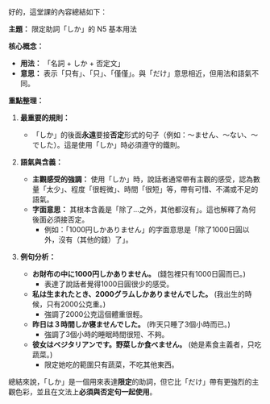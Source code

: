 
好的，這堂課的內容總結如下：

**主題：** 限定助詞「しか」的 N5 基本用法

**核心概念：**
*   **用法：** 「名詞 + しか + 否定文」
*   **意思：** 表示「只有」、「只」、「僅僅」。與「だけ」意思相近，但用法和語氣不同。

**重點整理：**

1.  **最重要的規則：**
    *   「しか」的後面**永遠**要接**否定**形式的句子（例如：〜ません、〜ない、〜でした）。這是使用「しか」時必須遵守的鐵則。

2.  **語氣與含義：**
    *   **主觀感受的強調：** 使用「しか」時，說話者通常帶有主觀的感受，認為數量「太少」、程度「很輕微」、時間「很短」等，帶有可惜、不滿或不足的語氣。
    *   **字面意思：** 其根本含義是「除了...之外，其他都沒有」。這也解釋了為何後面必須接否定。
        *   例如：「1000円しかありません」的字面意思是「除了1000日圓以外，沒有（其他的錢）了」。

3.  **例句分析：**
    *   **お財布の中に1000円しかありません。** (錢包裡只有1000日圓而已。)
        *   表達了說話者覺得1000日圓很少的感受。
    *   **私は生まれたとき、2000グラムしかありませんでした。** (我出生的時候，只有2000公克重。)
        *   強調了2000公克這個體重很輕。
    *   **昨日は３時間しか寝ませんでした。** (昨天只睡了3個小時而已。)
        *   強調了3個小時的睡眠時間很短、不夠。
    *   **彼女はベジタリアンです。野菜しか食べません。** (她是素食主義者，只吃蔬菜。)
        *   限定她吃的範圍只有蔬菜，不吃其他東西。

總結來說，「しか」是一個用來表達**限定**的助詞，但它比「だけ」帶有更強烈的主觀色彩，並且在文法上**必須與否定句一起使用**。
